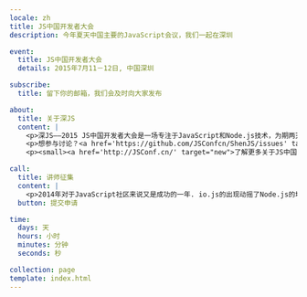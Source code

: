 ```yaml
---
locale: zh
title: JS中国开发者大会
description: 今年夏天中国主要的JavaScript会议，我们一起在深圳

event:
  title: JS中国开发者大会
  details: 2015年7月11－12日, 中国深圳

subscribe:
  title: 留下你的邮箱，我们会及时向大家发布

about:
  title: 关于深JS
  content: |
    <p>深JS——2015 JS中国开发者大会是一场专注于JavaScript和Node.js技术，为期两天的国际性技术大会。届时，大会会邀请国内外的优秀讲师为大家分享在JavaScript和Node.js技术方面的经验。继上海，北京和杭州之后，JS中国开发者大会将于2015年夏天在深圳召开。</p>
    <p>想参与讨论？<a href='https://github.com/JSConfcn/ShenJS/issues' target="new">在GitHub上加入我们</a>！</p>
    <p><small><a href='http://JSConf.cn/' target="new">了解更多关于JS中国开发者大会</a></small></p>

call:
  title: 讲师征集
  content: |
    <p>2014年对于JavaScript社区来说又是成功的一年. io.js的出现动摇了Node.js的地位, ES6有了更大的进展, 并有可能在今年发布正式规范, babel.js等预编译成为项目的一部分, React.js, Angular.js等前端框架的爆发. Johny Five, Tessel等项目的出现,JavaScript进入到了更多新的领域. 我们期望听到更多你跟JavaScript的故事, 你的实际项目经验, 你使用JavaScript做的黑科技. 我们欢迎你与我们分享任何与JavaScript相关的话题. </p>
  button: 提交申请

time:
  days: 天
  hours: 小时
  minutes: 分钟
  seconds: 秒

collection: page
template: index.html
---
```

